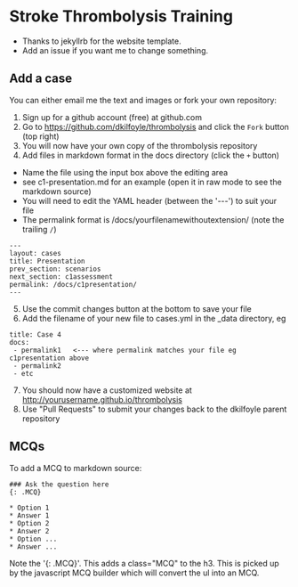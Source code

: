 # Stroke Thrombolysis Training

* Thanks to jekyllrb for the website template.
* Add an issue if you want me to change something.

## Add a case

You can either email me the text and images or fork your own repository:

1. Sign up for a github account (free) at github.com
2. Go to https://github.com/dkilfoyle/thrombolysis and click the `Fork` button (top right)
3. You will now have your own copy of the thrombolysis repository
4. Add files in markdown format in the docs directory (click the `+` button)
 * Name the file using the input box above the editing area
 * see c1-presentation.md for an example (open it in raw mode to see the markdown source)
 * You will need to edit the YAML header (between the '---') to suit your file
 * The permalink format is /docs/yourfilenamewithoutextension/ (note the trailing `/`)
 
 ```
 ---
 layout: cases
 title: Presentation
 prev_section: scenarios
 next_section: c1assessment
 permalink: /docs/c1presentation/
 ---
```

5. Use the commit changes button at the bottom to save your file
6. Add the filename of your new file to cases.yml in the _data directory, eg

  ```
  title: Case 4
  docs:
   - permalink1   <--- where permalink matches your file eg c1presentation above
   - permalink2
   - etc
 ```
7. You should now have a customized website at http://yourusername.github.io/thrombolysis
8. Use "Pull Requests" to submit your changes back to the dkilfoyle parent repository

## MCQs

To add a MCQ to markdown source:

```
### Ask the question here
{: .MCQ}

* Option 1
* Answer 1
* Option 2
* Answer 2
* Option ...
* Answer ...
```

Note the '{: .MCQ}'. This adds a class="MCQ" to the h3.
This is picked up by the javascript MCQ builder which will convert the ul into an MCQ.
